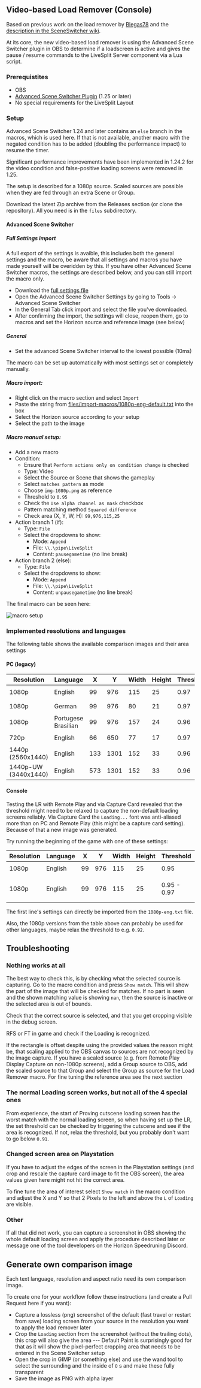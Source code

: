 ## Video-based Load Remover (Console)

Based on previous work on the load remover by [Blegas78](https://github.com/blegas78/autoSplitters) and the [description in the SceneSwitcher wiki](https://github.com/WarmUpTill/SceneSwitcher/wiki/Activate-overlay-to-hide-parts-of-the-screen).

At its core, the new video-based load remover is using the Advanced Scene Switcher plugin in OBS to determine if a loadscreen is active and gives the pause / resume commands to the LiveSplit Server component via a Lua script.

### Prerequistites
* OBS
* [Advanced Scene Switcher Plugin](https://github.com/WarmUpTill/SceneSwitcher/) (1.25 or later)
* No special requirements for the LiveSplit Layout

### Setup
Advanced Scene Switcher 1.24 and later contains an `else` branch in the macros, which is used here. If that is not available, another macro with the negated condition has to be added (doubling the performance impact) to resume the timer.

Significant performance improvements have been implemented in 1.24.2 for the video condition and false-positive loading screens were removed in 1.25.

The setup is described for a 1080p source. Scaled sources are possible when they are fed through an extra Scene or Group.

Download the latest Zip archive from the Releases section (or clone the repository). All you need is in the `files` subdirectory.

#### Advanced Scene Switcher

##### Full Settings import
A full export of the settings is avaible, this includes both the general settings and the macro, be aware that all settings and macros you have made yourself will be overidden by this. If you have other Advanced Scene Switcher macros, the settings are described below, and you can still import the macro only.
* Download the [full settings file](files/import-whole-ADVSS-settings/ADV-SS-set-LR-HZD-eng.txt)
* Open the Advanced Scene Switcher Settings by going to Tools -> Advanced Scene Switcher
* In the General Tab click import and select the file you've downloaded.
* After confirming the import, the settings will close, reopen them, go to macros and set the Horizon source and reference image (see below)

##### General
* Set the advanced Scene Switcher interval to the lowest possible (10ms)

The macro can be set up automatically with most settings set or completely manually.

##### Macro import:
* Right click on the macro section and select `Import`
* Paste the string from [files/import-macros/1080p-eng-default.txt](files/import-macros/1080p-eng-default.txt) into the box
* Select the Horizon source according to your setup
* Select the path to the image 

##### Macro manual setup:
* Add a new macro
* Condition:
  * Ensure that `Perform actions only on condition change` is checked
  * Type: Video
  * Select the Source or Scene that shows the gameplay
  * Select `matches pattern` as mode
  * Choose `img-1080p.png` as reference
  * Threshold to `0.95`
  * Check the `Use alpha channel as mask` checkbox
  * Pattern matching method `Squared difference`
  * Check area (X, Y, W, H): `99,976,115,25`
* Action branch 1 (if):
  * Type: `File`
  * Select the dropdowns to show:
    * Mode: `Append`
    * File: `\\.\pipe\LiveSplit`
    * Content: `pausegametime` (no line break)
* Action branch 2 (else):
  * Type: `File`
  * Select the dropdowns to show:
    * Mode: `Append`
    * File: `\\.\pipe\LiveSplit`
    * Content: `unpausegametime` (no line break)

The final macro can be seen here:

![macro setup](./dev-resources/adv-setup.png)

### Implemented resolutions and languages

The following table shows the available comparison images and their area settings

#### PC (legacy)

| Resolution | Language | X | Y | Width | Height | Threshold | Filename |
|---|---|---|---|---|---|---|---|
| 1080p | English | 99 | 976 | 115 | 25 | 0.97 | `img-1080p.png` |
| 1080p | German | 99 | 976 | 80 | 21 | 0.97 | `img-1080p-german.png` |
| 1080p | Portugese<br/>Brasilian | 99 | 976 | 157 | 24 | 0.96 | `img-1080p-pt-br.png` |
| 720p | English | 66 | 650 | 77 | 17 | 0.97 | `img-720p.png` |
| 1440p<br/>(2560x1440) | English | 133 | 1301 | 152 | 33 | 0.96 | `img-1440p.png` |
| 1440p-UW<br/>(3440x1440) | English | 573 | 1301 | 152 | 33 | 0.96 | `img-1440p.png` |

#### Console

Testing the LR with Remote Play and via Capture Card revealed that the threshold might need to be relaxed to capture the non-default loading screens reliably. Via Capture Card the `Loading...` font was anti-aliased more than on PC and Remote Play (this might be a capture card setting). Because of that a new image was generated.

Try running the beginning of the game with one of these settings:

| Resolution | Language | X | Y | Width | Height | Threshold | Filename |
|---|---|---|---|---|---|---|---|
| 1080p | English | 99 | 976 | 115 | 25 | 0.95 | `img-1080p.png` |
| 1080p | English | 99 | 976 | 115 | 25 | 0.95 - 0.97 | `img-1080p-capture-card.png` |

The first line's settings can directly be imported from the `1080p-eng.txt` file.

Also, the 1080p versions from the table above can probably be used for other languages, maybe relax the threshold to e.g. `0.92`.

## Troubleshooting

### Nothing works at all

The best way to check this, is by checking what the selected source is capturing. Go to the macro condition and press `Show match`. This will show the part of the image that will be checked for matches. If no part is seen and the shown matching value is showing `nan`, then the source is inactive or the selected area is out of bounds.

Check that the correct source is selected, and that you get cropping visible in the debug screen.

RFS or FT in game and check if the Loading is recognized.

If the rectangle is offset despite using the provided values the reason might be, that scaling applied to the OBS canvas to sources are not recognized by the image capture. If you have a scaled source (e.g. from Remote Play Display Capture on non-1080p screens), add a Group source to OBS, add the scaled source to that Group and select the Group as source for the Load Remover macro. For fine tuning the reference area see the next section

### The normal Loading screen works, but not all of the 4 special ones

From experience, the start of Proving cutscene loading screen has the worst match with the normal loading screen, so when having set up the LR, the set threshold can be checked by triggering the cutscene and see if the area is recognized. If not, relax the threshold, but you probably don't want to go below `0.91`.

### Changed screen area on Playstation

If you have to adjust the edges of the screen in the Playstation settings (and crop and rescale the capture card image to fit the OBS screen), the area values given here might not hit the correct area.

To fine tune the area of interest select `Show match` in the macro condition and adjust the X and Y so that 2 Pixels to the left and above the `L` of `Loading` are visible.

### Other

If all that did not work, you can capture a screenshot in OBS showing the whole default loading screen and apply the procedure described later or message one of the tool developers on the Horizon Speedruning Discord.

## Generate own comparison image

Each text language, resolution and aspect ratio need its own comparison image.

To create one for your workflow follow these instructions (and create a Pull Request here if you want):

* Capture a lossless (png) screenshot of the default (fast travel or restart from save) loading screen from your source in the resolution you want to apply the load remover later
* Crop the `Loading` section from the screenshot (without the trailing dots), this crop will also give the area --- Default Paint is surprisingly good for that as it will show the pixel-perfect cropping area that needs to be entered in the Scene Switcher setup
* Open the crop in GIMP (or something else) and use the wand tool to select the surrounding and the inside of `O` s and make these fully transparent
* Save the image as PNG with alpha layer
